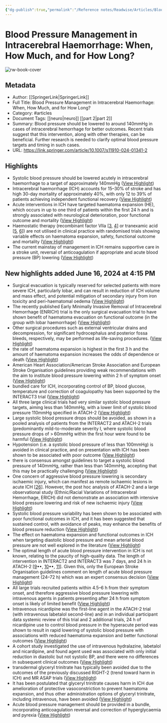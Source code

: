```yaml
---
{"dg-publish":true,"permalink":"/Reference notes/Readwise/Articles/Blood Pressure Management in Intracerebral Haemorrhage When, How Much, and for How Long/"}
---
```


# Blood Pressure Management in Intracerebral Haemorrhage: When, How Much, and for How Long?

![rw-book-cover](https://media.springernature.com/full/springer-static/cover-hires/journal/11910)

## Metadata
- Author: [[SpringerLink\|SpringerLink]]
- Full Title: Blood Pressure Management in Intracerebral Haemorrhage: When, How Much, and for How Long?
- Category: #articles
- Document Tags: [[neuro\|neuro]] [[part 2\|part 2]] 
- Summary: Blood pressure should be lowered to around 140mmHg in cases of intracerebral hemorrhage for better outcomes. Recent trials suggest that this intervention, along with other therapies, can be beneficial. Further research is needed to clarify optimal blood pressure targets and timing in such cases.
- URL: https://link.springer.com/article/10.1007/s11910-024-01341-2

## Highlights
- Systolic blood pressure should be lowered acutely in intracerebral haemorrhage to a target of approximately 140mmHg ([View Highlight](https://read.readwise.io/read/01j0ftp3bs3q23vnk2zkyheh4d))
- Intracerebral haemorrhage (ICH) accounts for 15–30% of stroke and has high 30-day mortality of approximately 40%, with only 12 to 39% of patients achieving independent functional recovery ([View Highlight](https://read.readwise.io/read/01j0ftpjcn2bqfekfzxcgrsc0m))
- Acute interventions in ICH have targeted haematoma expansion (HE), which occurs in up to one third of patients within the first 24 h and is strongly associated with neurological deterioration, poor functional outcome and mortality ([View Highlight](https://read.readwise.io/read/01j0ftq5rdjmch1p7622wdmrd8))
- Haemostatic therapy (recombinant factor VIIa [[3](https://link.springer.com/article/10.1007/s11910-024-01341-2#ref-CR3), [4](https://link.springer.com/article/10.1007/s11910-024-01341-2#ref-CR4)] or tranexamic acid [[5](https://link.springer.com/article/10.1007/s11910-024-01341-2#ref-CR5), [6](https://link.springer.com/article/10.1007/s11910-024-01341-2#ref-CR6)]) are not utilised in clinical practice with randomised trials showing variable effects on haematoma expansion, safety, functional outcome and mortality ([View Highlight](https://read.readwise.io/read/01j0ftqjrqpxd0w1qs0x509bkq))
- The current mainstay of management in ICH remains supportive care in a stroke unit, reversal of anticoagulation if appropriate and acute blood pressure (BP) lowering ([View Highlight](https://read.readwise.io/read/01j0ftqvexted5ccs3w0vkjken))
## New highlights added June 16, 2024 at 4:15 PM
- Surgical evacuation is typically reserved for selected patients with more severe ICH, particularly lobar, and can result in reduction of ICH volume and mass effect, and potential mitigation of secondary injury from iron toxicity and peri-haematomal oedema ([View Highlight](https://read.readwise.io/read/01j0ftw8vxvn83jhdzk4fanhk1))
- The recently published Early Minimally Invasive Removal of Intracerebral Hemorrhage (ENRICH) trial is the only surgical evacuation trial to have shown benefit of haematoma evacuation on functional outcome (in the group with lobar haemorrhage) ([View Highlight](https://read.readwise.io/read/01j0ftxj13aqhdbjx73yypc348))
- Other surgical procedures such as external ventricular drains and decompression, for significant hydrocephalus and posterior fossa bleeds, respectively, may be performed as life-saving procedures. ([View Highlight](https://read.readwise.io/read/01j0ftxw6cxmx6nyxka0pqjkqr))
- the rate of haematoma expansion is highest in the first 3 h and the amount of haematoma expansion increases the odds of dependence or death ([View Highlight](https://read.readwise.io/read/01j0ftyry2cz1rrc9nrhw3a9av))
- American Heart Association/American Stroke Association and European Stroke Organisation guidelines providing weak recommendations with the aim to institute blood pressure lowering within 2 h of symptom onset ([View Highlight](https://read.readwise.io/read/01j0fv0vmbsyj41rcf6y6zfrp6))
- bundled care for ICH, incorporating control of BP, blood glucose, temperature and correction of coagulopathy has been supported by the INTERACT3 trial ([View Highlight](https://read.readwise.io/read/01j0fv9zab8eqbmpxvd01qvd1r))
- All three large clinical trials had very similar systolic blood pressure targets, aiming less than 140mmHg, with a lower limit of systolic blood pressure 110mmHg specified in ATACH-2 ([View Highlight](https://read.readwise.io/read/01j0fvdg12sgsy0t194sb1a656))
- Large systolic blood pressure drops should be avoided, as shown in a pooled analysis of patients from the INTERACT2 and ATACH-2 trials (predominantly mild-to-moderate severity I, where systolic blood pressure drops of > 60mmHg within the first hour were found to be harmful ([View Highlight](https://read.readwise.io/read/01j0fvgynsaemhtmj6jkafedfd))
- Hypotension (i.e. a systolic blood pressure of less than 100mmHg) is avoided in clinical practice, and on presentation with ICH has been shown to be associated with poor outcome ([View Highlight](https://read.readwise.io/read/01j0fvhwwj2csqwbdczc6mq4e4))
- there is consensus amongst guidelines to target a systolic blood pressure of 140mmHg, rather than less than 140mmHg, accepting that this may be practically challenging ([View Highlight](https://read.readwise.io/read/01j0fvk8cbbck0d21dznew07n7))
- One concern of aggressive blood pressure lowering is secondary ischaemic injury, which can manifest as remote ischaemic lesions in acute ICH [[26](https://link.springer.com/article/10.1007/s11910-024-01341-2#ref-CR26)]. However, the post hoc analysis of ATACH-2 and a large observational study (Ethnic/Racial Variations of Intracerebral Hemorrhage, ERICH) did not demonstrate an association with intensive blood pressure lowering and risk of new ischaemic injury ([View Highlight](https://read.readwise.io/read/01j0fvjtxfsn1xcq9fhw382exw))
- Systolic blood pressure variability has been shown to be associated with poor functional outcomes in ICH, and it has been suggested that sustained control, with avoidance of peaks, may enhance the benefits of blood pressure reduction ([View Highlight](https://read.readwise.io/read/01j0fvn8m4vn4ph7hkc1n5t1c0))
- The effect on haematoma expansion and functional outcomes in ICH when targeting diastolic blood pressure and mean arterial blood pressure are not well explored in the literature ([View Highlight](https://read.readwise.io/read/01j0fvpa5dd22fbwr8yy783tb3))
- The optimal length of acute blood pressure intervention in ICH is not known, relating to the paucity of high-quality data. The length of intervention in INTERACT2 and INTERACT3 was 7 days, and 24 h in ATACH-2 [[9](https://link.springer.com/article/10.1007/s11910-024-01341-2#ref-CR9)••, [10](https://link.springer.com/article/10.1007/s11910-024-01341-2#ref-CR10)••, [11](https://link.springer.com/article/10.1007/s11910-024-01341-2#ref-CR11)]. Given this, only the European Stroke Organisation guidelines comment on length of acute blood pressure management (24–72 h) which was an expert consensus decision ([View Highlight](https://read.readwise.io/read/01j0fvqrwhfpfbw6jm5ad15ab9))
- All large trials recruited patients within 4.5–6 h from their symptom onset, and therefore aggressive blood pressure lowering with intravenous agents in patients presenting after 24 h from symptom onset is likely of limited benefit ([View Highlight](https://read.readwise.io/read/01j0fvy2j5c7gcjeb4avbtehy4))
- Intravenous nicardipine was the first-line agent in the ATACH-2 trial (with intravenous labetalol second-line) and in an individual participant data systemic review of this trial and 2 additional trials, 24 h of nicardipine use to control blood pressure in the hyperacute period was shown to result in rapid lowering of systolic blood pressure with associations with reduced haematoma expansion and better functional outcomes ([View Highlight](https://read.readwise.io/read/01j0fw1nzxa51gtz2cr6yxnk56))
- A cohort study investigated the use of intravenous hydralazine, labetalol and nicardipine, and found agent used was associated with only initial reduction in diastolic but not systolic BP, and there were no differences in subsequent clinical outcomes ([View Highlight](https://read.readwise.io/read/01j0fwhjymcwnzwt2nngdwd319))
- transdermal glyceryl trinitrate has typically been avoided due to the outcomes of the previously discussed RIGHT-2 (trend toward harm in ICH) and MR ASAP trials ([View Highlight](https://read.readwise.io/read/01j0fw5m2jx29z7yzh1s2816fj))
- It has been postulated that glyceryl trinitrate causes harm in ICH due amelioration of protective vasoconstriction to prevent haematoma expansion, and thus other administration options of glyceryl trinitrate, including intravenous, have been avoided ([View Highlight](https://read.readwise.io/read/01j0fw633n9qy6719qnwvdek18))
- Acute blood pressure management should be provided in a bundle, incorporating anticoagulation reversal and correction of hyperglycaemia and pyrexia ([View Highlight](https://read.readwise.io/read/01j0fw9d6wwsqy2pfvz6er7ydd))
